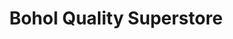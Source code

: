 ---
title: "Bohol Quality Superstore"
url: /tagbilaran-city/bohol-quality-superstore/
shop: mall
---